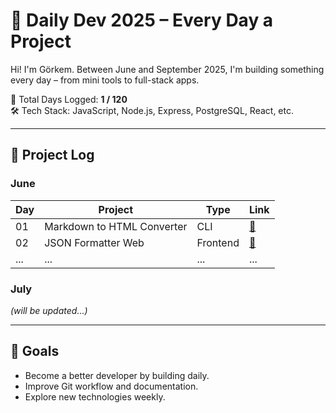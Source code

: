 # 🎯 Daily Dev 2025 – Every Day a Project

Hi! I'm Görkem. Between June and September 2025, I'm building something every day – from mini tools to full-stack apps.

📅 Total Days Logged: **1 / 120**  
🛠️ Tech Stack: JavaScript, Node.js, Express, PostgreSQL, React, etc.

---

## 📆 Project Log

### June
| Day | Project | Type | Link |
|-----|---------|------|------|
| 01 | Markdown to HTML Converter | CLI | [🔗](./06-June/01-markdown-to-html) |
| 02 | JSON Formatter Web | Frontend | [🔗](./06-June/02-json-formatter) |
| ... | ... | ... | ... |

### July
_(will be updated...)_

---

## 📌 Goals
- Become a better developer by building daily.
- Improve Git workflow and documentation.
- Explore new technologies weekly.

